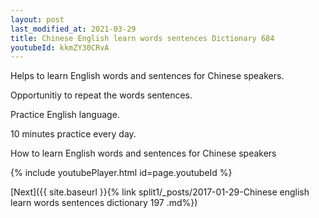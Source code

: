 ```yaml
---
layout: post
last_modified_at: 2021-03-29
title: Chinese English learn words sentences Dictionary 684 
youtubeId: kkmZY30CRvA
---
```

 
 
Helps to learn English words and sentences for Chinese speakers.

Opportunitiy to repeat the words sentences. 

Practice English language. 
 
10 minutes practice every day. 
 
How to learn English words and sentences for Chinese speakers 
 
{% include youtubePlayer.html id=page.youtubeId %}
 
 
[Next]({{ site.baseurl }}{% link  split1/_posts/2017-01-29-Chinese english learn words sentences dictionary 197 .md%})
 
